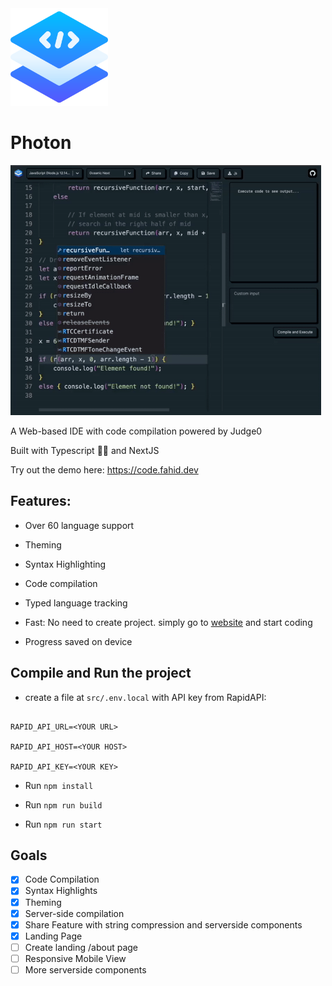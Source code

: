 <img src="/public/logo/code-logo.png" alt="MarineGEO circle logo" style="height: 156px; width:156px;"/> 

# Photon

<img src="/public/demos/photon-features.gif" alt="MarineGEO circle logo" style="height: 400px; width:497px;"/> 

A Web-based IDE with code compilation powered by Judge0

Built with Typescript 💪🏼 and NextJS

Try out the demo here: https://code.fahid.dev


## Features:

- Over 60 language support

- Theming
- Syntax Highlighting
- Code compilation
- Typed language tracking
- Fast: No need to create project. simply go to [website](https://code.fahid.dev) and start coding
- Progress saved on device
  

## Compile and Run the project

- create a file at `src/.env.local` with API key from RapidAPI:

```env

RAPID_API_URL=<YOUR URL>

RAPID_API_HOST=<YOUR HOST>

RAPID_API_KEY=<YOUR KEY>

```

- Run `npm install`

- Run `npm run build`

- Run `npm run start`

  

## Goals

-  [x] Code Compilation
-  [x] Syntax Highlights
-  [x] Theming
-  [x] Server-side compilation
-  [x] Share Feature with string compression and serverside components
-  [x] Landing Page
-  [ ] Create landing /about page
-  [ ] Responsive Mobile View
-  [ ] More serverside components
